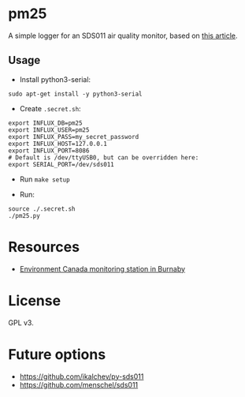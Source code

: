 # pm25

A simple logger for an SDS011 air quality monitor, based on [this
article](https://www.raspberrypi.org/blog/monitor-air-quality-with-a-raspberry-pi/).

## Usage

- Install python3-serial:

```
sudo apt-get install -y python3-serial
```

- Create `.secret.sh`:

```
export INFLUX_DB=pm25
export INFLUX_USER=pm25
export INFLUX_PASS=my_secret_password
export INFLUX_HOST=127.0.0.1
export INFLUX_PORT=8086
# Default is /dev/ttyUSB0, but can be overridden here:
export SERIAL_PORT=/dev/sds011
```

- Run `make setup`

- Run:

```
source ./.secret.sh
./pm25.py
```

# Resources

- [Environment Canada monitoring station in Burnaby][0]

# License

GPL v3.

# Future options

- https://github.com/ikalchev/py-sds011
- https://github.com/menschel/sds011

[0]: https://aqicn.org/city/british-comlumbia/burnaby-south
